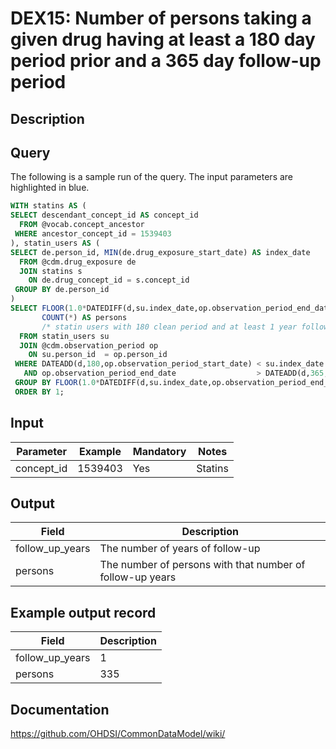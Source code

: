 <!---
Group:drug exposure
Name:DEX15 Number of persons taking a given drug having at least a 180 day period prior and a 365 day follow-up period
Author:Patrick Ryan
CDM Version: 5.3
-->

# DEX15: Number of persons taking a given drug having at least a 180 day period prior and a 365 day follow-up period

## Description

## Query
The following is a sample run of the query. The input parameters are highlighted in  blue.

```sql
WITH statins AS (
SELECT descendant_concept_id AS concept_id
  FROM @vocab.concept_ancestor
 WHERE ancestor_concept_id = 1539403
), statin_users AS (
SELECT de.person_id, MIN(de.drug_exposure_start_date) AS index_date
  FROM @cdm.drug_exposure de
  JOIN statins s
    ON de.drug_concept_id = s.concept_id
 GROUP BY de.person_id
)    
SELECT FLOOR(1.0*DATEDIFF(d,su.index_date,op.observation_period_end_date)/365) AS follow_up_years,
       COUNT(*) AS persons
       /* statin users with 180 clean period and at least 1 year follow up period */
  FROM statin_users su
  JOIN @cdm.observation_period op
    ON su.person_id  = op.person_id
 WHERE DATEADD(d,180,op.observation_period_start_date) < su.index_date
   AND op.observation_period_end_date                  > DATEADD(d,365,su.index_date)
 GROUP BY FLOOR(1.0*DATEDIFF(d,su.index_date,op.observation_period_end_date)/365)
 ORDER BY 1;
```

## Input

|  Parameter |  Example |  Mandatory |  Notes |
| --- | --- | --- | --- |
| concept_id | 1539403 | Yes | Statins |

## Output

|  Field |  Description |
| --- | --- |
| follow_up_years | The number of years of follow-up |
| persons | The number of persons with that number of follow-up years |

## Example output record

|  Field |  Description |
| --- | --- |
| follow_up_years | 1 |
| persons | 335 |

## Documentation
https://github.com/OHDSI/CommonDataModel/wiki/
